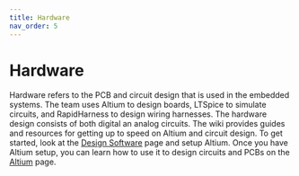 ```yaml
---
title: Hardware
nav_order: 5
---
```


# Hardware
Hardware refers to the PCB and circuit design that is used in the embedded systems. The team uses Altium to design boards, LTSpice to simulate circuits, and RapidHarness to design wiring harnesses. The hardware design consists of both digital an analog circuits. The wiki provides guides and resources for getting up to speed on Altium and circuit design. To get started, look at the [Design Software] page and setup Altium. Once you have Altium setup, you can learn how to use it to design circuits and PCBs on the [Altium] page.


[Design Software]: design_software.md
[Altium]: altium.md